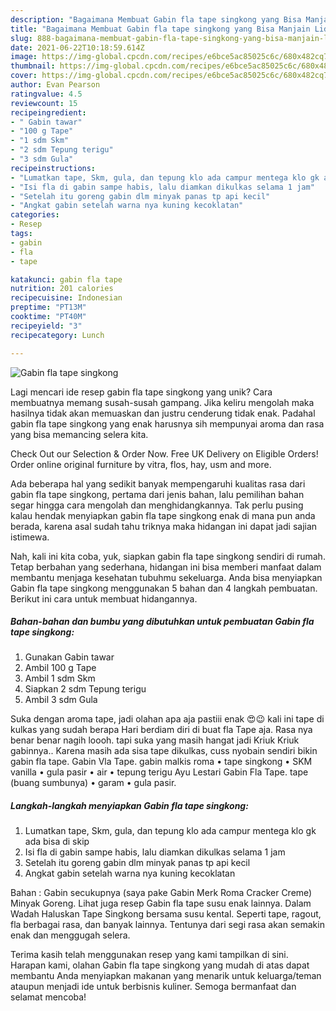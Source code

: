 ```yaml
---
description: "Bagaimana Membuat Gabin fla tape singkong yang Bisa Manjain Lidah"
title: "Bagaimana Membuat Gabin fla tape singkong yang Bisa Manjain Lidah"
slug: 888-bagaimana-membuat-gabin-fla-tape-singkong-yang-bisa-manjain-lidah
date: 2021-06-22T10:18:59.614Z
image: https://img-global.cpcdn.com/recipes/e6bce5ac85025c6c/680x482cq70/gabin-fla-tape-singkong-foto-resep-utama.jpg
thumbnail: https://img-global.cpcdn.com/recipes/e6bce5ac85025c6c/680x482cq70/gabin-fla-tape-singkong-foto-resep-utama.jpg
cover: https://img-global.cpcdn.com/recipes/e6bce5ac85025c6c/680x482cq70/gabin-fla-tape-singkong-foto-resep-utama.jpg
author: Evan Pearson
ratingvalue: 4.5
reviewcount: 15
recipeingredient:
- " Gabin tawar"
- "100 g Tape"
- "1 sdm Skm"
- "2 sdm Tepung terigu"
- "3 sdm Gula"
recipeinstructions:
- "Lumatkan tape, Skm, gula, dan tepung klo ada campur mentega klo gk ada bisa di skip"
- "Isi fla di gabin sampe habis, lalu diamkan dikulkas selama 1 jam"
- "Setelah itu goreng gabin dlm minyak panas tp api kecil"
- "Angkat gabin setelah warna nya kuning kecoklatan"
categories:
- Resep
tags:
- gabin
- fla
- tape

katakunci: gabin fla tape 
nutrition: 201 calories
recipecuisine: Indonesian
preptime: "PT13M"
cooktime: "PT40M"
recipeyield: "3"
recipecategory: Lunch

---
```



![Gabin fla tape singkong](https://img-global.cpcdn.com/recipes/e6bce5ac85025c6c/680x482cq70/gabin-fla-tape-singkong-foto-resep-utama.jpg)

Lagi mencari ide resep gabin fla tape singkong yang unik? Cara membuatnya memang susah-susah gampang. Jika keliru mengolah maka hasilnya tidak akan memuaskan dan justru cenderung tidak enak. Padahal gabin fla tape singkong yang enak harusnya sih mempunyai aroma dan rasa yang bisa memancing selera kita.

Check Out our Selection &amp; Order Now. Free UK Delivery on Eligible Orders! Order online original furniture by vitra, flos, hay, usm and more.

Ada beberapa hal yang sedikit banyak mempengaruhi kualitas rasa dari gabin fla tape singkong, pertama dari jenis bahan, lalu pemilihan bahan segar hingga cara mengolah dan menghidangkannya. Tak perlu pusing kalau hendak menyiapkan gabin fla tape singkong enak di mana pun anda berada, karena asal sudah tahu triknya maka hidangan ini dapat jadi sajian istimewa.


Nah, kali ini kita coba, yuk, siapkan gabin fla tape singkong sendiri di rumah. Tetap berbahan yang sederhana, hidangan ini bisa memberi manfaat dalam membantu menjaga kesehatan tubuhmu sekeluarga. Anda bisa menyiapkan Gabin fla tape singkong menggunakan 5 bahan dan 4 langkah pembuatan. Berikut ini cara untuk membuat hidangannya.

<!--inarticleads1-->

##### Bahan-bahan dan bumbu yang dibutuhkan untuk pembuatan Gabin fla tape singkong:

1. Gunakan  Gabin tawar
1. Ambil 100 g Tape
1. Ambil 1 sdm Skm
1. Siapkan 2 sdm Tepung terigu
1. Ambil 3 sdm Gula


Suka dengan aroma tape, jadi olahan apa aja pastiii enak 😍😉 kali ini tape di kulkas yang sudah berapa Hari berdiam diri di buat fla Tape aja. Rasa nya benar benar nagih loooh. tapi suka yang masih hangat jadi Kriuk Kriuk gabinnya.. Karena masih ada sisa tape dikulkas, cuss nyobain sendiri bikin gabin fla tape. Gabin Vla Tape. gabin malkis roma • tape singkong • SKM vanilla • gula pasir • air • tepung terigu Ayu Lestari Gabin Fla Tape. tape (buang sumbunya) • garam • gula pasir. 

<!--inarticleads2-->

##### Langkah-langkah menyiapkan Gabin fla tape singkong:

1. Lumatkan tape, Skm, gula, dan tepung klo ada campur mentega klo gk ada bisa di skip
1. Isi fla di gabin sampe habis, lalu diamkan dikulkas selama 1 jam
1. Setelah itu goreng gabin dlm minyak panas tp api kecil
1. Angkat gabin setelah warna nya kuning kecoklatan


Bahan : Gabin secukupnya (saya pake Gabin Merk Roma Cracker Creme) Minyak Goreng. Lihat juga resep Gabin fla tape susu enak lainnya. Dalam Wadah Haluskan Tape Singkong bersama susu kental. Seperti tape, ragout, fla berbagai rasa, dan banyak lainnya. Tentunya dari segi rasa akan semakin enak dan menggugah selera. 

Terima kasih telah menggunakan resep yang kami tampilkan di sini. Harapan kami, olahan Gabin fla tape singkong yang mudah di atas dapat membantu Anda menyiapkan makanan yang menarik untuk keluarga/teman ataupun menjadi ide untuk berbisnis kuliner. Semoga bermanfaat dan selamat mencoba!

